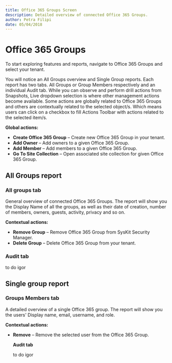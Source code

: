 ```yaml
---
title: Office 365 Groups Screen
description: Detailed overview of connected Office 365 Groups.
author: Petra Filipi
date: 05/04/2018
---
```


# Office 365 Groups

To start exploring features and reports, navigate to Office 365 Groups and select your tenant.

You will notice an All Groups overview and Single Group reports. Each report has two tabs. All Groups or Group Members respectively and an individual Audit tab. While you can observe and perform drill actions from Snapshots, Live dropdown selection is where other management actions become available. Some actions are globally related to Office 365 Groups and others are contextually related to the selected object/s. Which means users can click on a checkbox to fill Actions Toolbar with actions related to the selected item/s.

**Global actions:**

* **Create Office 365 Group** – Create new Office 365 Group in your tenant.
* **Add Owner** – Add owners to a given Office 365 Group.
* **Add Member** – Add members to a given Office 365 Group.
* **Go To Site Collection** – Open associated site collection for given Office 365 Group.

## All Groups report

### All groups tab

General overview of connected Office 365 Groups. The report will show you the Display Name of all the groups, as well as their date of creation, number of members, owners, guests, activity, privacy and so on.

**Contextual actions:**

* **Remove Group** – Remove Office 365 Group from SysKit Security Manager.
* **Delete Group** – Delete Office 365 Group from your tenant.

### Audit tab

to do igor

## Single group report

### Groups Members tab

A detailed overview of a single Office 365 group. The report will show you the users' Display name, email, username, and role.

**Contextual actions:**

* **Remove** – Remove the selected user from the Office 365 Group.

  **Audit tab**

  to do igor


